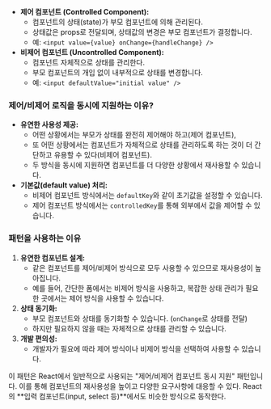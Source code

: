 - **제어 컴포넌트 (Controlled Component):**
    - 컴포넌트의 상태(state)가 부모 컴포넌트에 의해 관리된다.
    - 상태값은 props로 전달되며, 상태값의 변경은 부모 컴포넌트가 결정합니다.
    - 예: `<input value={value} onChange={handleChange} />`
- **비제어 컴포넌트 (Uncontrolled Component):**
    - 컴포넌트 자체적으로 상태를 관리한다.
    - 부모 컴포넌트의 개입 없이 내부적으로 상태를 변경합니다.
    - 예: `<input defaultValue="initial value" />`

### 제어/비제어 로직을 동시에 지원하는 이유?

- **유연한 사용성 제공:**
    - 어떤 상황에서는 부모가 상태를 완전히 제어해야 하고(제어 컴포넌트),
    - 또 어떤 상황에서는 컴포넌트가 자체적으로 상태를 관리하도록 하는 것이 더 간단하고 유용할 수 있다(비제어 컴포넌트).
    - 두 방식을 동시에 지원하면 컴포넌트를 더 다양한 상황에서 재사용할 수 있습니다.
- **기본값(default value) 처리:**
    - 비제어 컴포넌트 방식에서는 `defaultKey`와 같이 초기값을 설정할 수 있습니다.
    - 제어 컴포넌트 방식에서는 `controlledKey`를 통해 외부에서 값을 제어할 수 있습니다.

### 패턴을 사용하는 이유

1. **유연한 컴포넌트 설계:**
    - 같은 컴포넌트를 제어/비제어 방식으로 모두 사용할 수 있으므로 재사용성이 높아집니다.
    - 예를 들어, 간단한 폼에서는 비제어 방식을 사용하고, 복잡한 상태 관리가 필요한 곳에서는 제어 방식을 사용할 수 있습니다.
2. **상태 동기화:**
    - 부모 컴포넌트와 상태를 동기화할 수 있습니다. (`onChange`로 상태를 전달)
    - 하지만 필요하지 않을 때는 자체적으로 상태를 관리할 수 있습니다.
3. **개발 편의성:**
    - 개발자가 필요에 따라 제어 방식이나 비제어 방식을 선택하여 사용할 수 있습니다.

이 패턴은 React에서 일반적으로 사용되는 "제어/비제어 컴포넌트 동시 지원" 패턴입니다. 이를 통해 컴포넌트의 재사용성을 높이고 다양한 요구사항에 대응할 수 있다. React의 **입력 컴포넌트(input, select 등)**에서도 비슷한 방식으로 동작한다.